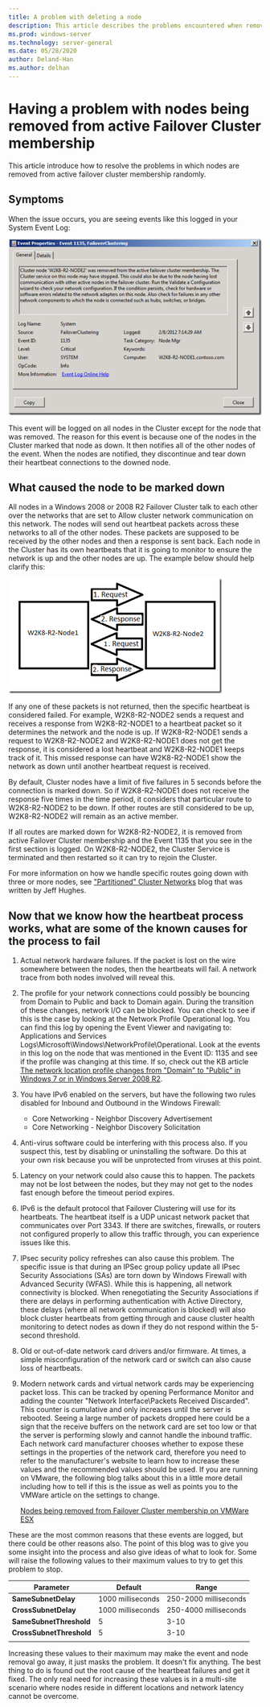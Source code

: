 ```yaml
---
title: A problem with deleting a node
description: This article describes the problems encountered when removing nodes from active failover cluster membership.
ms.prod: windows-server
ms.technology: server-general
ms.date: 05/28/2020
author: Deland-Han
ms.author: delhan
---
```

# Having a problem with nodes being removed from active Failover Cluster membership

This article introduce how to resolve the problems in which nodes are removed from active failover cluster membership randomly.

## Symptoms

When the issue occurs, you are seeing events like this logged in your System Event Log:

![Event 1135](media/problem-nodes-failover-cluster/1135-1.png)

This event will be logged on all nodes in the Cluster except for the node that was removed. The reason for this event is because one of the nodes in the Cluster marked that node as down. It then notifies all of the other nodes of the event. When the nodes are notified, they discontinue and tear down their heartbeat connections to the downed node.

## What caused the node to be marked down

All nodes in a Windows 2008 or 2008 R2 Failover Cluster talk to each other over the networks that are set to Allow cluster network communication on this network. The nodes will send out heartbeat packets across these networks to all of the other nodes. These packets are supposed to be received by the other nodes and then a response is sent back. Each node in the Cluster has its own heartbeats that it is going to monitor to ensure the network is up and the other nodes are up. The example below should help clarify this:

![Nodes](media/problem-nodes-failover-cluster/Node2.png)

If any one of these packets is not returned, then the specific heartbeat is considered failed. For example, W2K8-R2-NODE2 sends a request and receives a response from W2K8-R2-NODE1 to a heartbeat packet so it determines the network and the node is up.  If W2K8-R2-NODE1 sends a request to W2K8-R2-NODE2 and W2K8-R2-NODE1 does not get the response, it is considered a lost heartbeat and W2K8-R2-NODE1 keeps track of it.  This missed response can have W2K8-R2-NODE1 show the network as down until another heartbeat request is received.

By default, Cluster nodes have a limit of five failures in 5 seconds before the connection is marked down. So if W2K8-R2-NODE1 does not receive the response five times in the time period, it considers that particular route to W2K8-R2-NODE2 to be down. If other routes are still considered to be up, W2K8-R2-NODE2 will remain as an active member.

If all routes are marked down for W2K8-R2-NODE2, it is removed from active Failover Cluster membership and the Event 1135 that you see in the first section is logged. On W2K8-R2-NODE2, the Cluster Service is terminated and then restarted so it can try to rejoin the Cluster.

For more information on how we handle specific routes going down with three or more nodes, see ["Partitioned" Cluster Networks](/archive/blogs/askcore/partitioned-cluster-networks) blog that was written by Jeff Hughes.

## Now that we know how the heartbeat process works, what are some of the known causes for the process to fail

1. Actual network hardware failures. If the packet is lost on the wire somewhere between the nodes, then the heartbeats will fail. A network trace from both nodes involved will reveal this.

2. The profile for your network connections could possibly be bouncing from Domain to Public and back to Domain again. During the transition of these changes, network I/O can be blocked. You can check to see if this is the case by looking at the Network Profile Operational log. You can find this log by opening the Event Viewer and navigating to: Applications and Services Logs\Microsoft\Windows\NetworkProfile\Operational. Look at the events in this log on the node that was mentioned in the Event ID: 1135 and see if the profile was changing at this time. If so, check out the KB article [The network location profile changes from "Domain" to "Public" in Windows 7 or in Windows Server 2008 R2](https://support.microsoft.com/help/2524478/the-network-location-profile-changes-from-domain-to-public-in-windows).

3. You have IPv6 enabled on the servers, but have the following two rules disabled for Inbound and Outbound in the Windows Firewall:

    - Core Networking - Neighbor Discovery Advertisement
    - Core Networking - Neighbor Discovery Solicitation

4. Anti-virus software could be interfering with this process also. If you suspect this, test by disabling or uninstalling the software. Do this at your own risk because you will be unprotected from viruses at this point.

5. Latency on your network could also cause this to happen. The packets may not be lost between the nodes, but they may not get to the nodes fast enough before the timeout period expires.

6. IPv6 is the default protocol that Failover Clustering will use for its heartbeats. The heartbeat itself is a UDP unicast network packet that communicates over Port 3343. If there are switches, firewalls, or routers not configured properly to allow this traffic through, you can experience issues like this.

7. IPsec security policy refreshes can also cause this problem. The specific issue is that during an IPSec group policy update all IPsec Security Associations (SAs) are torn down by Windows Firewall with Advanced Security (WFAS). While this is happening, all network connectivity is blocked. When renegotiating the Security Associations if there are delays in performing authentication with Active Directory, these delays (where all network communication is blocked) will also block cluster heartbeats from getting through and cause cluster health monitoring to detect nodes as down if they do not respond within the 5-second threshold.

8. Old or out-of-date network card drivers and/or firmware.  At times, a simple misconfiguration of the network card or switch can also cause loss of heartbeats.

9. Modern network cards and virtual network cards may be experiencing packet loss.  This can be tracked by opening Performance Monitor and adding the counter "Network Interface\Packets Received Discarded".  This counter is cumulative and only increases until the server is rebooted.  Seeing a large number of packets dropped here could be a sign that the receive buffers on the network card are set too low or that the server is performing slowly and cannot handle the inbound traffic.  Each network card manufacturer chooses whether to expose these settings in the properties of the network card, therefore you need to refer to the manufacturer's website to learn how to increase these values and the recommended values should be used.  If you are running on VMware, the following blog talks about this in a little more detail including how to tell if this is the issue as well as points you to the VMWare article on the settings to change.

    [Nodes being removed from Failover Cluster membership on VMWare ESX](/archive/blogs/askcore/nodes-being-removed-from-failover-cluster-membership-on-vmware-esx)

These are the most common reasons that these events are logged, but there could be other reasons also. The point of this blog was to give you some insight into the process and also give ideas of what to look for. Some will raise the following values to their maximum values to try to get this problem to stop.

|Parameter|Default|Range|
|---|---|---|
|**SameSubnetDelay**|1000 milliseconds|250-2000 milliseconds|
|**CrossSubnetDelay**|1000 milliseconds|250-4000 milliseconds|
|**SameSubnetThreshold**|5|3-10|
|**CrossSubnetThreshold**|5|3-10|
||||

Increasing these values to their maximum may make the event and node removal go away, it just masks the problem. It doesn't fix anything. The best thing to do is found out the root cause of the heartbeat failures and get it fixed. The only real need for increasing these values is in a multi-site scenario where nodes reside in different locations and network latency cannot be overcome.
